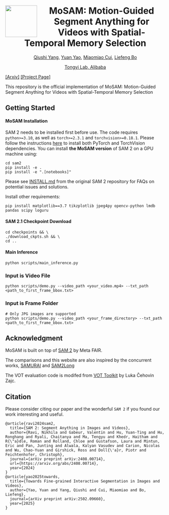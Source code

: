 <div align="center">
<img align="left" width="100" height="100" src="https://github.com/user-attachments/assets/1834fc25-42ef-4237-9feb-53a01c137e83" alt="">

# MoSAM: Motion-Guided Segment Anything for Videos with Spatial-Temporal Memory Selection

[Qiushi Yang](https://qiushiyang.github.io/), [Yuan Yao](https://scholar.google.com/citations?user=mpwXqNoAAAAJ&hl=zh-CN), [Miaomiao Cui](https://scholar.google.com/citations?user=C-7UhS9dBroC&hl=zh-CN), [Liefeng Bo](https://scholar.google.com/citations?user=FJwtMf0AAAAJ&hl=en)

[Tongyi Lab, Alibaba](https://tongyi.aliyun.com/welcome) 
</div>

[[Arxiv]](https://github.com/QiushiYang/MoSAM) [[Project Page]](https://github.com/QiushiYang/MoSAM)

This repository is the official implementation of MoSAM: Motion-Guided Segment Anything for Videos with Spatial-Temporal Memory Selection

## Getting Started

#### MoSAM Installation 

SAM 2 needs to be installed first before use. The code requires `python>=3.10`, as well as `torch>=2.3.1` and `torchvision>=0.18.1`. Please follow the instructions [here](https://github.com/facebookresearch/sam2?tab=readme-ov-file) to install both PyTorch and TorchVision dependencies. You can install **the MoSAM version** of SAM 2 on a GPU machine using:
```
cd sam2
pip install -e .
pip install -e ".[notebooks]"
```

Please see [INSTALL.md](https://github.com/facebookresearch/sam2/blob/main/INSTALL.md) from the original SAM 2 repository for FAQs on potential issues and solutions.

Install other requirements:
```
pip install matplotlib==3.7 tikzplotlib jpeg4py opencv-python lmdb pandas scipy loguru
```

#### SAM 2.1 Checkpoint Download

```
cd checkpoints && \
./download_ckpts.sh && \
cd ..
```

#### Main Inference
```
python scripts/main_inference.py 
```

### Input is Video File

```
python scripts/demo.py --video_path <your_video.mp4> --txt_path <path_to_first_frame_bbox.txt>
```

### Input is Frame Folder
```
# Only JPG images are supported
python scripts/demo.py --video_path <your_frame_directory> --txt_path <path_to_first_frame_bbox.txt>
```

## Acknowledgment

MoSAM is built on top of [SAM 2](https://github.com/facebookresearch/sam2?tab=readme-ov-file) by Meta FAIR. 

The comparisons and this website are also inspired by the concurrent works, [SAMURAI](https://yangchris11.github.io/samurai/) and [SAM2Long](https://github.com/Mark12Ding/SAM2Long)

The VOT evaluation code is modifed from [VOT Toolkit](https://github.com/votchallenge/toolkit) by Luka Čehovin Zajc.

## Citation

Please consider citing our paper and the wonderful `SAM 2` if you found our work interesting and useful.
```
@article{ravi2024sam2,
  title={SAM 2: Segment Anything in Images and Videos},
  author={Ravi, Nikhila and Gabeur, Valentin and Hu, Yuan-Ting and Hu, Ronghang and Ryali, Chaitanya and Ma, Tengyu and Khedr, Haitham and R{\"a}dle, Roman and Rolland, Chloe and Gustafson, Laura and Mintun, Eric and Pan, Junting and Alwala, Kalyan Vasudev and Carion, Nicolas and Wu, Chao-Yuan and Girshick, Ross and Doll{\'a}r, Piotr and Feichtenhofer, Christoph},
  journal={arXiv preprint arXiv:2408.00714},
  url={https://arxiv.org/abs/2408.00714},
  year={2024}
}
@article{yao2025towards,
  title={Towards Fine-grained Interactive Segmentation in Images and Videos},
  author={Yao, Yuan and Yang, Qiushi and Cui, Miaomiao and Bo, Liefeng},
  journal={arXiv preprint arXiv:2502.09660},
  year={2025}
}
```
